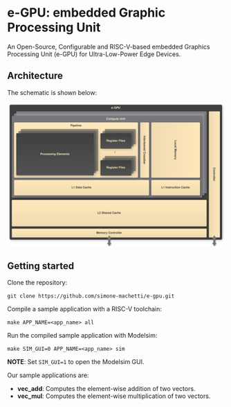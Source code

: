 # e-GPU: embedded Graphic Processing Unit

An Open-Source, Configurable and RISC-V-based embedded Graphics Processing Unit (e-GPU) for Ultra-Low-Power Edge Devices.

## Architecture

The schematic is shown below:

<p align="center"><img src="doc/schematic.png" width="1000"></p>

## Getting started

Clone the repository:

```
git clone https://github.com/simone-machetti/e-gpu.git
```

Compile a sample application with a RISC-V toolchain:

```
make APP_NAME=<app_name> all
```

Run the compiled sample application with Modelsim:

```
make SIM_GUI=0 APP_NAME=<app_name> sim
```

**NOTE**: Set `SIM_GUI=1` to open the Modelsim GUI.

Our sample applications are:

- **vec_add**: Computes the element-wise addition of two vectors.
- **vec_mul**: Computes the element-wise multiplication of two vectors.
